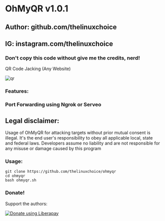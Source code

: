 # OhMyQR v1.0.1
## Author: github.com/thelinuxchoice
## IG: instagram.com/thelinuxchoice
### Don't copy this code without give me the credits, nerd! 

QR Code Jacking (Any Website)

![qr](https://user-images.githubusercontent.com/34893261/43678438-b78ba754-97e9-11e8-9191-63147a4039d7.png)

### Features:
### Port Forwarding using Ngrok or Serveo

## Legal disclaimer:

Usage of OhMyQR for attacking targets without prior mutual consent is illegal. It's the end user's responsibility to obey all applicable local, state and federal laws. Developers assume no liability and are not responsible for any misuse or damage caused by this program 


### Usage:
```
git clone https://github.com/thelinuxchoice/ohmyqr
cd ohmyqr
bash ohmyqr.sh
```

### Donate!
Support the authors:

<noscript><a href="https://liberapay.com/thelinuxchoice/donate"><img alt="Donate using Liberapay" src="https://liberapay.com/assets/widgets/donate.svg"></a></noscript>
